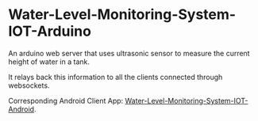 # Water-Level-Monitoring-System-IOT-Arduino
An arduino web server that uses ultrasonic sensor to measure the current height of water in a tank. 

It relays back this information to all the clients connected through websockets.

Corresponding Android Client App: [Water-Level-Monitoring-System-IOT-Android](https://github.com/Talha-Siddiqui3/Water-Level-Monitoring-System-IOT-Android).
